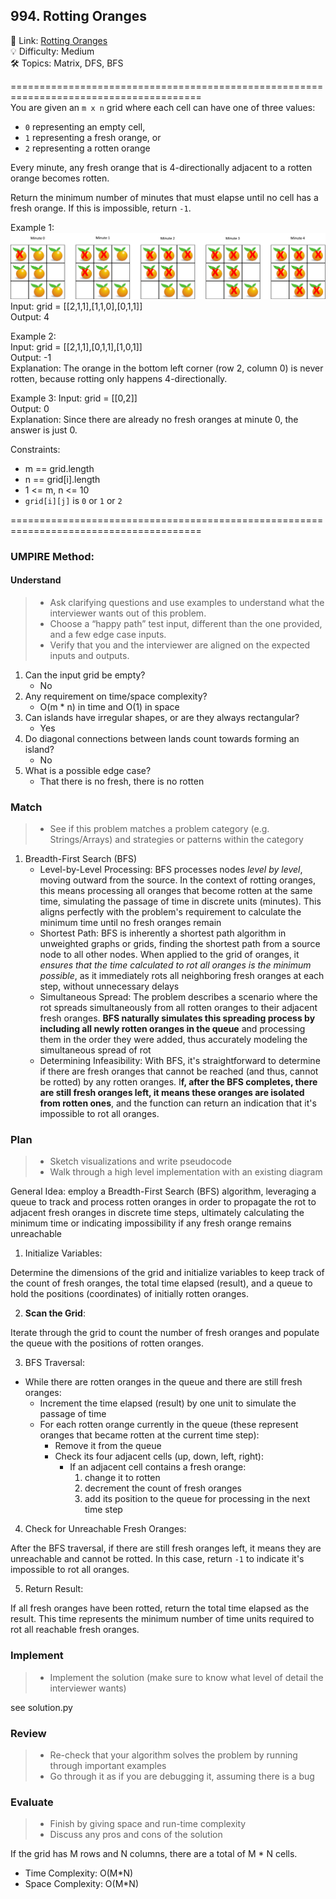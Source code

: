 ## 994. Rotting Oranges
🔗  Link: [Rotting Oranges](https://leetcode.com/problems/rotting-oranges/description/)<br>
💡 Difficulty: Medium<br>
🛠️ Topics: Matrix, DFS, BFS<br>

=======================================================================================<br>
You are given an `m x n` grid where each cell can have one of three values:

- `0` representing an empty cell,
- `1` representing a fresh orange, or
- `2` representing a rotten orange

Every minute, any fresh orange that is 4-directionally adjacent to a rotten orange becomes rotten.

Return the minimum number of minutes that must elapse until no cell has a fresh orange. If this is impossible, return `-1`.<br>

Example 1:<br>
![Alt text](image.png)<br>
Input: grid = [[2,1,1],[1,1,0],[0,1,1]]<br>
Output: 4<br>

Example 2:<br>
Input: grid = [[2,1,1],[0,1,1],[1,0,1]]<br>
Output: -1<br>
Explanation: The orange in the bottom left corner (row 2, column 0) is never rotten, because rotting only happens 4-directionally.<br>

Example 3:
Input: grid = [[0,2]]<br>
Output: 0<br>
Explanation: Since there are already no fresh oranges at minute 0, the answer is just 0.<br>

Constraints:<br>
- m == grid.length
- n == grid[i].length
- 1 <= m, n <= 10
- `grid[i][j]` is `0` or `1` or `2`

=======================================================================================<br>
### UMPIRE Method:
#### Understand

> - Ask clarifying questions and use examples to understand what the interviewer wants out of this problem.
> - Choose a “happy path” test input, different than the one provided, and a few edge case inputs. 
> - Verify that you and the interviewer are aligned on the expected inputs and outputs.
1. Can the input grid be empty?
    - No
2. Any requirement on time/space complexity?
    - O(m * n) in time and O(1) in space 
3. Can islands have irregular shapes, or are they always rectangular?
    - Yes
4. Do diagonal connections between lands count towards forming an island?
    - No
5. What is a possible edge case?
    - That there is no fresh, there is no rotten

### Match
> - See if this problem matches a problem category (e.g. Strings/Arrays) and strategies or patterns within the category

1. Breadth-First Search (BFS)
    - Level-by-Level Processing: BFS processes nodes *level by level*, moving outward from the source. In the context of rotting oranges, this means processing all oranges that become rotten at the same time, simulating the passage of time in discrete units (minutes). This aligns perfectly with the problem's requirement to calculate the minimum time until no fresh oranges remain
    - Shortest Path: BFS is inherently a shortest path algorithm in unweighted graphs or grids, finding the shortest path from a source node to all other nodes. When applied to the grid of oranges, it *ensures that the time calculated to rot all oranges is the minimum possible*, as it immediately rots all neighboring fresh oranges at each step, without unnecessary delays
    - Simultaneous Spread: The problem describes a scenario where the rot spreads simultaneously from all rotten oranges to their adjacent fresh oranges. **BFS naturally simulates this spreading process by including all newly rotten oranges in the queue** and processing them in the order they were added, thus accurately modeling the simultaneous spread of rot
    - Determining Infeasibility: With BFS, it's straightforward to determine if there are fresh oranges that cannot be reached (and thus, cannot be rotted) by any rotten oranges. I**f, after the BFS completes, there are still fresh oranges left, it means these oranges are isolated from rotten ones**, and the function can return an indication that it's impossible to rot all oranges.


### Plan
> - Sketch visualizations and write pseudocode
> - Walk through a high level implementation with an existing diagram

General Idea: employ a Breadth-First Search (BFS) algorithm, leveraging a queue to track and process rotten oranges in order to propagate the rot to adjacent fresh oranges in discrete time steps, ultimately calculating the minimum time or indicating impossibility if any fresh orange remains unreachable

1) Initialize Variables: 

Determine the dimensions of the grid and initialize variables to keep track of the count of fresh oranges, the total time elapsed (result), and a queue to hold the positions (coordinates) of initially rotten oranges.

2) **Scan the Grid**: 

Iterate through the grid to count the number of fresh oranges and populate the queue with the positions of rotten oranges.

3) BFS Traversal:

- While there are rotten oranges in the queue and there are still fresh oranges:
    - Increment the time elapsed (result) by one unit to simulate the passage of time
    - For each rotten orange currently in the queue (these represent oranges that became rotten at the current time step):
        - Remove it from the queue
        - Check its four adjacent cells (up, down, left, right):
            - If an adjacent cell contains a fresh orange:
                1) change it to rotten
                2) decrement the count of fresh oranges
                3) add its position to the queue for processing in the next time step

4) Check for Unreachable Fresh Oranges: 

After the BFS traversal, if there are still fresh oranges left, it means they are unreachable and cannot be rotted. In this case, return `-1` to indicate it's impossible to rot all oranges.

5) Return Result: 

If all fresh oranges have been rotted, return the total time elapsed as the result. This time represents the minimum number of time units required to rot all reachable fresh oranges.


### Implement
> - Implement the solution (make sure to know what level of detail the interviewer wants)

see solution.py

### Review
> - Re-check that your algorithm solves the problem by running through important examples
> - Go through it as if you are debugging it, assuming there is a bug
### Evaluate
> - Finish by giving space and run-time complexity
> - Discuss any pros and cons of the solution

If the grid has M rows and N columns, there are a total of M * N cells.

- Time Complexity: O(M*N)
- Space Complexity: O(M*N)